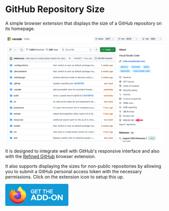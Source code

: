 # GitHub Repository Size

A simple browser extension that displays the size of a GitHub repository on its homepage.

![Showcase](/images/showcase.png)

It is designed to integrate well with GitHub's responsive interface and also with the [Refined GitHub](https://github.com/refined-github/refined-github) browser extension.

It also supports displaying the sizes for non-public repositories by allowing you to submit a GitHub personal access token with the necessary permissions. Click on the extension icon to setup this up.

<!-- Firefox badge  -->
<a href="https://addons.mozilla.org/en-GB/firefox/addon/gh-repo-size/">
    <img src="images/firefox-get-addon.svg" width="200" alt="Get addon for Firefox"> 
</a>
